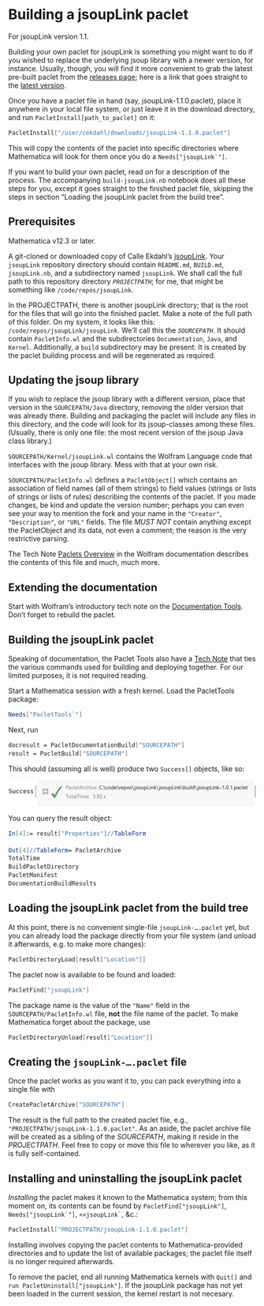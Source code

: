 # Building a jsoupLink paclet

For jsoupLink version 1.1.

Building your own paclet for jsoupLink is something you might want to do if you wished to replace the underlying jsoup library with a newer version, for instance. Usually, though, you will find it more convenient to grab the latest pre-built paclet from the [releases page](https://github.com/cekdahl/jSoupLink/releases); here is a link that goes straight to the [latest version](https://github.com/cekdahl/jSoupLink/releases/latest).

Once you have a paclet file in hand (say, jsoupLink-1.1.0.paclet), place it anywhere in your local file system, or just leave it in the download directory, and run `PacletInstall[path_to_paclet]` on it:

```mathematica
PacletInstall["/user/cekdahl/downloads/jsoupLink-1.1.0.paclet"]
```

This will copy the contents of the paclet into specific directories where Mathematica will look for them once you do a ``Needs["jsoupLink`"]``.

If you want to build your own paclet, read on for a description of the process. The accompanying `build-jsoupLink.nb` notebook does all these steps for you, except it goes straight to the finished paclet file, skipping the steps in section “Loading the jsoupLink paclet from the build tree”.


## Prerequisites

Mathematica v12.3 or later.

A git-cloned or downloaded copy of Calle Ekdahl’s [jsoupLink](https://github.com/cekdahl/jSoupLink). Your `jsoupLink` repository directory should contain `README.md`, `BUILD.md`, `jsoupLink.nb`, and a subdirectory named `jsoupLink`. We shall call the full path to this repository directory *`PROJECTPATH`*; for me, that might be something like `/code/repos/jsoupLink`.

In the PROJECTPATH, there is another jsoupLink directory; that is the root for the files that will go into the finished paclet. Make a note of the full path of this folder. On my system, it looks like this: `/code/repos/jsoupLink/jsoupLink`. We’ll call this the *`SOURCEPATH`*. It should contain `PacletInfo.wl` and the subdirectories `Documentation`, `Java`, and `Kernel`. Additionally, a `build` subdirectory may be present: It is created by the paclet building process and will be regenerated as required.

## Updating the jsoup library

If you wish to replace the jsoup library with a different version, place that version in the `SOURCEPATH/Java` directory, removing the older version that was already there. Building and packaging the paclet will include any files in this directory, and the code will look for its jsoup-classes among these files. (Usually, there is only one file: the most recent version of the jsoup Java class library.)

`SOURCEPATH/Kernel/jsoupLink.wl` contains the Wolfram Language code that interfaces with the jsoup library. Mess with that at your own risk.

`SOURCEPATH/PacletInfo.wl` defines a `PacletObject[]` which contains an association of field names (all of them strings) to field values (strings or lists of strings or lists of rules) describing the contents of the paclet. If you made changes, be kind and update the version number; perhaps you can even see your way to mention the fork and your name in the `"Creator"`, `"Description"`, or `"URL"` fields.
The file *MUST NOT* contain anything except the PacletObject and its data, not even a comment; the reason is the very restrictive parsing.

The Tech Note [Paclets Overview](https://reference.wolfram.com/language/tutorial/Paclets.html) in the Wolfram documentation describes the contents of this file and much, much more.

## Extending the documentation

Start with Wolfram’s introductory tech note on the [Documentation Tools](https://reference.wolfram.com/language/DocumentationTools/tutorial/DocumentationToolsQuickStart.html). Don’t forget to rebuild the paclet.

## Building the jsoupLink paclet

Speaking of documentation, the Paclet Tools also have a [Tech Note](https://reference.wolfram.com/language/PacletTools/tutorial/CreatingPaclets.html) that ties the various commands used for building and deploying together. For our limited purposes, it is not required reading.

Start a Mathematica session with a fresh kernel. Load the PacletTools package:

```mathematica
Needs["PacletTools`"]
```

Next, run

```mathematica
docresult = PacletDocumentationBuild["SOURCEPATH"]
result = PacletBuild["SOURCEPATH"]
```

This should (assuming all is well) produce two `Success[]` objects, like so:

![image of Success[] object](successobject.png)

You can query the result object:

```mathematica
In[4]:= result["Properties"]//TableForm

Out[4]//TableForm= PacletArchive
TotalTime
BuildPacletDirectory
PacletManifest
DocumentationBuildResults
```

## Loading the jsoupLink paclet from the build tree

At this point, there is no convenient single-file `jsoupLink-….paclet` yet, but you can already load the package directly from your file system (and unload it afterwards, e.g. to make more changes):

```mathematica
PacletDirectoryLoad[result["Location"]]
```

The paclet now is available to be found and loaded:

```mathematica
PacletFind["jsoupLink"]
```

The package name is the value of the `"Name"` field in the `SOURCEPATH/PacletInfo.wl` file, **not** the file name of the paclet. To make Mathematica forget about the package, use

```mathematica
PacletDirectoryUnload[result["Location"]]
```

## Creating the `jsoupLink-….paclet` file

Once the paclet works as you want it to, you can pack everything into a single file with

```mathematica
CreatePacletArchive["SOURCEPATH"]
```

The result is the full path to the created paclet file, e.g., `"PROJECTPATH/jsoupLink-1.1.0.paclet"`. As an aside, the paclet archive file will be created as a sibling of the *SOURCEPATH*, making it reside in the *PROJECTPATH*. Feel free to copy or move this file to wherever you like, as it is fully self-contained.

## Installing and uninstalling the jsoupLink paclet

*Installing* the paclet makes it known to the Mathematica system; from this moment on, its contents can be found by `PacletFind["jsoupLink"]`, ``Needs["jsoupLink`"]``, ``<<jsoupLink`‍``, &c.:

```mathematica
PacletInstall["PROJECTPATH/jsoupLink-1.1.0.paclet"]
```

Installing involves copying the paclet contents to Mathematica-provided directories and to update the list of available packages; the paclet file itself is no longer required afterwards.

To remove the paclet, end all running Mathematica kernels with `Quit[]` and `run PacletUninstall["jsoupLink"]`. If the jsoupLink package has not yet been loaded in the current session, the kernel restart is not necesary.
